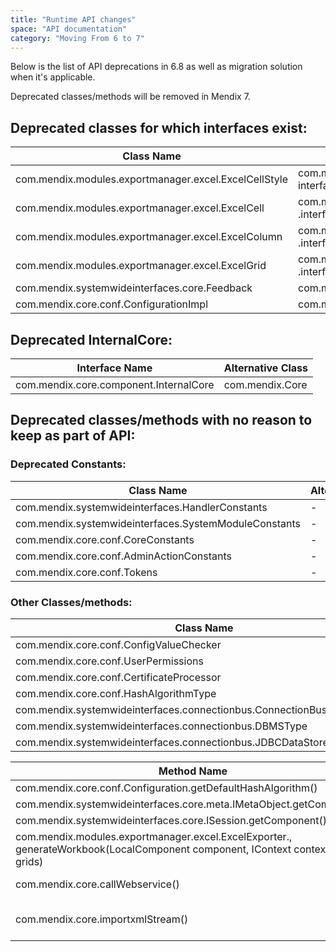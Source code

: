 ```yaml
---
title: "Runtime API changes"
space: "API documentation"
category: "Moving From 6 to 7"
---
```

Below is the list of API deprecations in 6.8 as well as migration solution when it's applicable.

Deprecated classes/methods will be removed in Mendix 7.

## Deprecated classes for which interfaces exist:

| Class Name | Alternative Interface |
| --- | --- |
| com.mendix.modules.exportmanager.excel.ExcelCellStyle | com.mendix.modules.exportmanager, interfaces.excel, .IExcelCellStyle |
| com.mendix.modules.exportmanager.excel.ExcelCell | com.mendix.modules.exportmanager, .interfaces.excel, .IExcelCell |
| com.mendix.modules.exportmanager.excel.ExcelColumn | com.mendix.modules.exportmanager, .interfaces.excel, .IExcelColumn |
| com.mendix.modules.exportmanager.excel.ExcelGrid | com.mendix.modules.exportmanager, .interfaces.excel, .IExcelGrid |
| com.mendix.systemwideinterfaces.core.Feedback | com.mendix.systemwideinterfaces.core.IFeedback |
| com.mendix.core.conf.ConfigurationImpl | com.mendix.core.conf.Configuration |

## Deprecated InternalCore:

| Interface Name | Alternative Class |
| --- | --- |
| com.mendix.core.component.InternalCore | com.mendix.Core |

## Deprecated classes/methods with no reason to keep as part of API:

### Deprecated Constants:

| Class Name | Alternative |
| --- | --- |
| com.mendix.systemwideinterfaces.HandlerConstants | - |
| com.mendix.systemwideinterfaces.SystemModuleConstants | - |
| com.mendix.core.conf.CoreConstants | - |
| com.mendix.core.conf.AdminActionConstants | - |
| com.mendix.core.conf.Tokens | - |

### Other Classes/methods:

| Class Name | Alternative |
| --- | --- |
| com.mendix.core.conf.ConfigValueChecker | -  |
| com.mendix.core.conf.UserPermissions  | -  |
| com.mendix.core.conf.CertificateProcessor | - |
| com.mendix.core.conf.HashAlgorithmType | - |
| com.mendix.systemwideinterfaces.connectionbus.ConnectionBusException | - |
| com.mendix.systemwideinterfaces.connectionbus.DBMSType | - |
| com.mendix.systemwideinterfaces.connectionbus.JDBCDataStoreConfiguration | -  |

| Method Name | Alternative |
| --- | --- |
| com.mendix.core.conf.Configuration.getDefaultHashAlgorithm() | - |
| com.mendix.systemwideinterfaces.core.meta.IMetaObject.getComponent() | - |
| com.mendix.systemwideinterfaces.core.ISession.getComponent() | - |
| com.mendix.modules.exportmanager.excel.ExcelExporter., generateWorkbook(LocalComponent component, IContext context, List<IExcelGrid> grids) | - |
| com.mendix.core.callWebservice() | use microflow action `Call REST Action` to do HTTP Post |
| com.mendix.core.importxmlStream() | use com.mendix.core.importStream() instead |


